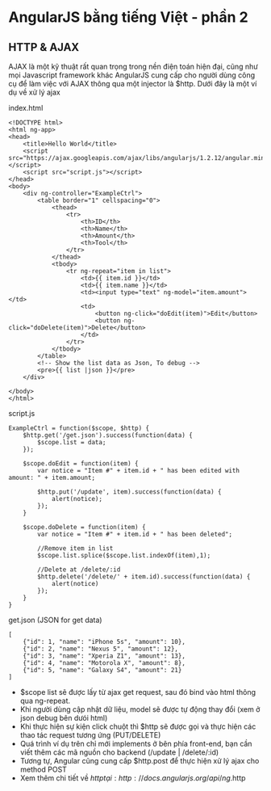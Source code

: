 # AngularJS bằng tiếng Việt - phần 2
## HTTP & AJAX
AJAX là một kỹ thuật rất quan trọng trong nền điện toán hiện đại, cũng như mọi Javascript framework khác AngularJS cung cấp cho người dùng công cụ để làm việc với AJAX thông qua một injector là $http. Dưới đây là một ví dụ về xử lý ajax

index.html
	
	<!DOCTYPE html>
	<html ng-app>
	<head>
		<title>Hello World</title>
		<script src="https://ajax.googleapis.com/ajax/libs/angularjs/1.2.12/angular.min.js"></script>
		<script src="script.js"></script>
	</head>
	<body>
		<div ng-controller="ExampleCtrl">
			<table border="1" cellspacing="0">
				<thead>
					<tr>
						<th>ID</th>
						<th>Name</th>
						<th>Amount</th>
						<th>Tool</th>
					</tr>
				</thead>
				<tbody>
					<tr ng-repeat="item in list">
						<td>{{ item.id }}</td>
						<td>{{ item.name }}</td>
						<td><input type="text" ng-model="item.amount"></td>
						<td>
							<button ng-click="doEdit(item)">Edit</button>
							<button ng-click="doDelete(item)">Delete</button>
						</td>
					</tr>
				</tbody>
			</table>
			<!-- Show the list data as Json, To debug -->
			<pre>{{ list |json }}</pre>
		</div>

	</body>
	</html>

script.js
	
	ExampleCtrl = function($scope, $http) {
		$http.get('/get.json').success(function(data) {
			$scope.list = data;
		});

		$scope.doEdit = function(item) {
			var notice = "Item #" + item.id + " has been edited with amount: " + item.amount;

			$http.put('/update', item).success(function(data) {
				alert(notice);
			});
		}

		$scope.doDelete = function(item) {
			var notice = "Item #" + item.id + " has been deleted";

			//Remove item in list
			$scope.list.splice($scope.list.indexOf(item),1);

			//Delete at /delete/:id
			$http.delete('/delete/' + item.id).success(function(data) {
				alert(notice)
			});
		}
	}

get.json (JSON for get data)

	[
		{"id": 1, "name": "iPhone 5s", "amount": 10},
	    {"id": 2, "name": "Nexus 5", "amount": 12},
	    {"id": 3, "name": "Xperia Z1", "amount": 13},
	    {"id": 4, "name": "Motorola X", "amount": 8},
	    {"id": 5, "name": "Galaxy S4", "amount": 21}
	]

* $scope list sẽ được lấy từ ajax get request, sau đó bind vào html thông qua ng-repeat.
* Khi người dùng cập nhật dữ liệu, model sẽ được tự động thay đổi (xem ở json debug bên dưói html)
* Khi thực hiện sự kiện click chuột thì $http sẽ được gọi và thực hiện các thao tác request tương ứng (PUT/DELETE)
* Quá trình ví dụ trên chỉ mới implements ở bên phía front-end, bạn cần viết thêm các mã nguồn cho backend (/update | /delete/:id)
* Tương tự, Angular cũng cung cấp $http.post để thực hiện xử lý ajax cho method POST
* Xem thêm chi tiết về $http tại: http://docs.angularjs.org/api/ng.$http